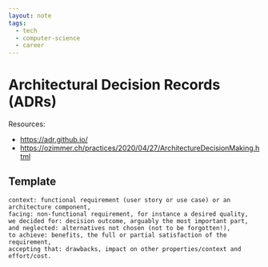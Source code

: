 ```yaml
---
layout: note
tags:
  - tech
  - computer-science
  - career
---
```


# Architectural Decision Records (ADRs)

Resources:

- https://adr.github.io/
- https://ozimmer.ch/practices/2020/04/27/ArchitectureDecisionMaking.html

## Template

```
context: functional requirement (user story or use case) or an architecture component,
facing: non-functional requirement, for instance a desired quality,
we decided for: decision outcome, arguably the most important part,
and neglected: alternatives not chosen (not to be forgotten!),
to achieve: benefits, the full or partial satisfaction of the requirement,
accepting that: drawbacks, impact on other properties/context and effort/cost.
```
